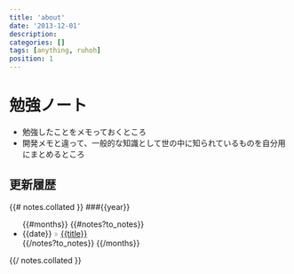 ```yaml
---
title: 'about'
date: '2013-12-01'
description:
categories: []
tags: [anything, ruhoh]
position: 1
---
```


# 勉強ノート

- 勉強したことをメモっておくところ
- 開発メモと違って、一般的な知識として世の中に知られているものを自分用にまとめるところ

## 更新履歴

{{# notes.collated }}
###{{year}}
<ul>
{{#months}}
  {{#notes?to_notes}}
  <li>
    <span>{{date}}</span>
    <span style="color: #aaa;">&raquo;</span>
    <a href="{{url}}">{{title}}</a>
  </li>
  {{/notes?to_notes}}
{{/months}}
</ul>
{{/ notes.collated }}

